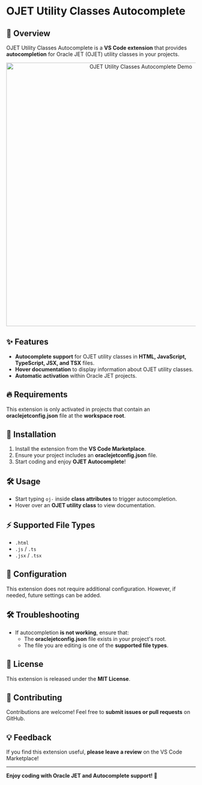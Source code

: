 # OJET Utility Classes Autocomplete

## 🚀 Overview
OJET Utility Classes Autocomplete is a **VS Code extension** that provides **autocompletion** for Oracle JET (OJET) utility classes in your projects.

<!-- Reference an image of the extension -->
<p align="center">
  <img src="images/demo.gif" alt="OJET Utility Classes Autocomplete Demo" width="700">
</p>

## ✨ Features
- **Autocomplete support** for OJET utility classes in **HTML, JavaScript, TypeScript, JSX, and TSX** files.
- **Hover documentation** to display information about OJET utility classes.
- **Automatic activation** within Oracle JET projects.

## 🔥 Requirements
This extension is only activated in projects that contain an **oraclejetconfig.json** file at the **workspace root**.

## 📌 Installation
1. Install the extension from the **VS Code Marketplace**.
2. Ensure your project includes an **oraclejetconfig.json** file.
3. Start coding and enjoy **OJET Autocomplete**!

## 🛠️ Usage
- Start typing `oj-` inside **class attributes** to trigger autocompletion.
- Hover over an **OJET utility class** to view documentation.

## ⚡ Supported File Types
- `.html`
- `.js` / `.ts`
- `.jsx` / `.tsx`

## 🔧 Configuration
This extension does not require additional configuration. However, if needed, future settings can be added.

## 🛠️ Troubleshooting
- If autocompletion **is not working**, ensure that:
  - The **oraclejetconfig.json** file exists in your project's root.
  - The file you are editing is one of the **supported file types**.

## 📄 License
This extension is released under the **MIT License**.

## 🤝 Contributing
Contributions are welcome! Feel free to **submit issues or pull requests** on GitHub.

## 💡 Feedback
If you find this extension useful, **please leave a review** on the VS Code Marketplace!

---

**Enjoy coding with Oracle JET and Autocomplete support! 🚀**

